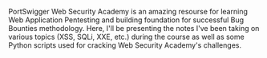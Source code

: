 PortSwigger Web Security Academy is an amazing resourse for learning Web Application Pentesting and building foundation for successful Bug Bounties methodology. 
Here, I'll be presenting the notes I've been taking on various topics (XSS, SQLi, XXE, etc.) during the course as well as some Python scripts used for cracking
Web Security Academy's challenges.
